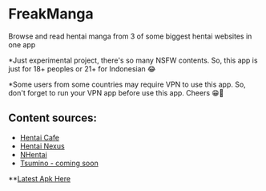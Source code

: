 # FreakManga
Browse and read hentai manga from 3 of some biggest hentai websites in one app

*Just experimental project, there's so many NSFW contents. So, this app is just for 18+ peoples or 21+ for Indonesian 😂

*Some users from some countries may require VPN to use this app. So, don't forget to run your VPN app before use this app. Cheers 😁🍻

## Content sources:

- [Hentai Cafe](https://hentai.cafe)
- [Hentai Nexus](https://hentainexus.com)
- [NHentai](https://nhentai.net)
- [Tsumino - coming soon](https://www.tsumino.com/)

**[Latest Apk Here](https://drive.google.com/file/d/1-NPM5eAwzjFinpTeMvlb6upYKnl8G3kB/view?usp=sharing)
